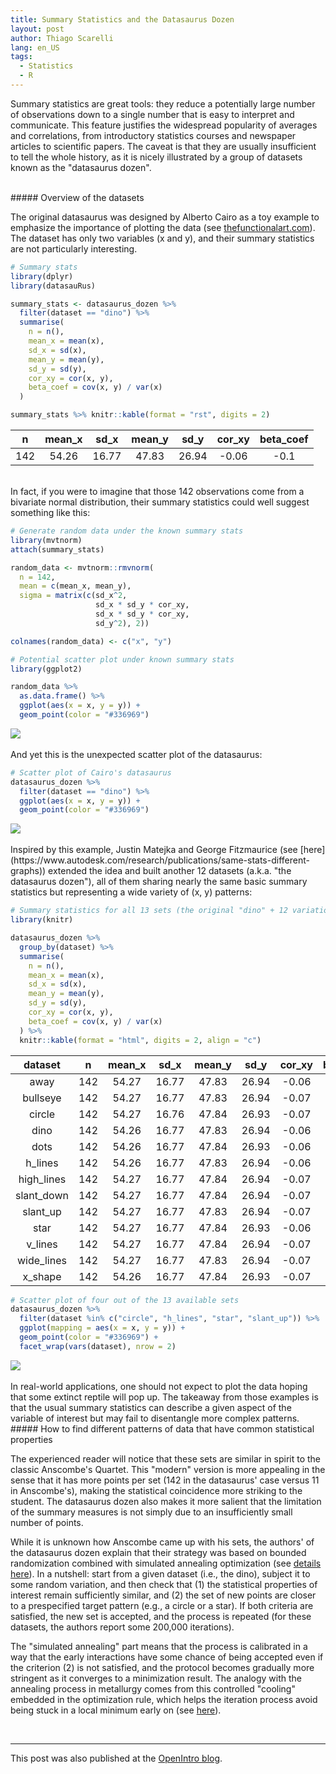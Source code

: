 ```yaml
---
title: Summary Statistics and the Datasaurus Dozen
layout: post
author: Thiago Scarelli
lang: en_US
tags:
  - Statistics
  - R
---
```


Summary statistics are great tools: they reduce a potentially large number of observations down to a single number that is easy to interpret and communicate. This feature justifies the widespread popularity of averages and correlations, from introductory statistics courses and newspaper articles to scientific papers. The caveat is that they are usually insufficient to tell the whole history, as it is nicely illustrated by a group of datasets known as the "datasaurus dozen".

<!--more-->

<br>
##### Overview of the datasets

The original datasaurus was designed by Alberto Cairo as a toy example to emphasize the importance of plotting the data (see [thefunctionalart.com](http://www.thefunctionalart.com/2016/08/download-datasaurus-never-trust-summary.html)). The dataset has only two variables (x and y), and their summary statistics are not particularly interesting.

``` r
# Summary stats
library(dplyr)
library(datasauRus)

summary_stats <- datasaurus_dozen %>%
  filter(dataset == "dino") %>%
  summarise(
    n = n(),
    mean_x = mean(x),
    sd_x = sd(x),
    mean_y = mean(y),
    sd_y = sd(y),
    cor_xy = cor(x, y),
    beta_coef = cov(x, y) / var(x)
  )

summary_stats %>% knitr::kable(format = "rst", digits = 2)
```

<table class="table table-sm">
  <thead class="thead-light">
  <tr>
   <th style="text-align:center;"> n </th>
   <th style="text-align:center;"> mean_x </th>
   <th style="text-align:center;"> sd_x </th>
   <th style="text-align:center;"> mean_y </th>
   <th style="text-align:center;"> sd_y </th>
   <th style="text-align:center;"> cor_xy </th>
   <th style="text-align:center;"> beta_coef </th>
  </tr>
 </thead>
<tbody>
  <tr>
   <td style="text-align:center;"> 142 </td>
   <td style="text-align:center;"> 54.26 </td>
   <td style="text-align:center;"> 16.77 </td>
   <td style="text-align:center;"> 47.83 </td>
   <td style="text-align:center;"> 26.94 </td>
   <td style="text-align:center;"> -0.06 </td>
   <td style="text-align:center;"> -0.1 </td>
  </tr>
</tbody>
</table>

<br>
In fact, if you were to imagine that those 142 observations come from a bivariate normal distribution, their summary statistics could well suggest something like this:

``` r
# Generate random data under the known summary stats
library(mvtnorm)
attach(summary_stats)

random_data <- mvtnorm::rmvnorm(
  n = 142,
  mean = c(mean_x, mean_y),
  sigma = matrix(c(sd_x^2,
                   sd_x * sd_y * cor_xy,
                   sd_x * sd_y * cor_xy,
                   sd_y^2), 2))

colnames(random_data) <- c("x", "y")

# Potential scatter plot under known summary stats
library(ggplot2)

random_data %>%
  as.data.frame() %>%
  ggplot(aes(x = x, y = y)) +
  geom_point(color = "#336969")
```

<div class = "text-center">
<img src = "../exhibits/random_dino.png" class = "img-fluid">
</div>

<br>
And yet this is the unexpected scatter plot of the datasaurus:

``` r
# Scatter plot of Cairo's datasaurus
datasaurus_dozen %>%
  filter(dataset == "dino") %>%
  ggplot(aes(x = x, y = y)) +
  geom_point(color = "#336969")
```

<div class = "text-center">
<img src = "../exhibits/datasaurus.png" class = "img-fluid">
</div>

<br>
Inspired by this example, Justin Matejka and George Fitzmaurice (see [here](https://www.autodesk.com/research/publications/same-stats-different-graphs)) extended the idea and built another 12 datasets (a.k.a. "the datasaurus dozen"), all of them sharing nearly the same basic summary statistics but representing a wide variety of (x, y) patterns:

``` r
# Summary statistics for all 13 sets (the original "dino" + 12 variations)
library(knitr)

datasaurus_dozen %>%
  group_by(dataset) %>%
  summarise(
    n = n(),
    mean_x = mean(x),
    sd_x = sd(x),
    mean_y = mean(y),
    sd_y = sd(y),
    cor_xy = cor(x, y),
    beta_coef = cov(x, y) / var(x)
  ) %>%
  knitr::kable(format = "html", digits = 2, align = "c")
```

<table class="table table-sm">
  <thead class="thead-light">
  <tr>
   <th style="text-align:center;"> dataset </th>
   <th style="text-align:center;"> n </th>
   <th style="text-align:center;"> mean_x </th>
   <th style="text-align:center;"> sd_x </th>
   <th style="text-align:center;"> mean_y </th>
   <th style="text-align:center;"> sd_y </th>
   <th style="text-align:center;"> cor_xy </th>
   <th style="text-align:center;"> beta_coef </th>
  </tr>
 </thead>
<tbody>
  <tr>
   <td style="text-align:center;"> away </td>
   <td style="text-align:center;"> 142 </td>
   <td style="text-align:center;"> 54.27 </td>
   <td style="text-align:center;"> 16.77 </td>
   <td style="text-align:center;"> 47.83 </td>
   <td style="text-align:center;"> 26.94 </td>
   <td style="text-align:center;"> -0.06 </td>
   <td style="text-align:center;"> -0.10 </td>
  </tr>
  <tr>
   <td style="text-align:center;"> bullseye </td>
   <td style="text-align:center;"> 142 </td>
   <td style="text-align:center;"> 54.27 </td>
   <td style="text-align:center;"> 16.77 </td>
   <td style="text-align:center;"> 47.83 </td>
   <td style="text-align:center;"> 26.94 </td>
   <td style="text-align:center;"> -0.07 </td>
   <td style="text-align:center;"> -0.11 </td>
  </tr>
  <tr>
   <td style="text-align:center;"> circle </td>
   <td style="text-align:center;"> 142 </td>
   <td style="text-align:center;"> 54.27 </td>
   <td style="text-align:center;"> 16.76 </td>
   <td style="text-align:center;"> 47.84 </td>
   <td style="text-align:center;"> 26.93 </td>
   <td style="text-align:center;"> -0.07 </td>
   <td style="text-align:center;"> -0.11 </td>
  </tr>
  <tr>
   <td style="text-align:center;"> dino </td>
   <td style="text-align:center;"> 142 </td>
   <td style="text-align:center;"> 54.26 </td>
   <td style="text-align:center;"> 16.77 </td>
   <td style="text-align:center;"> 47.83 </td>
   <td style="text-align:center;"> 26.94 </td>
   <td style="text-align:center;"> -0.06 </td>
   <td style="text-align:center;"> -0.10 </td>
  </tr>
  <tr>
   <td style="text-align:center;"> dots </td>
   <td style="text-align:center;"> 142 </td>
   <td style="text-align:center;"> 54.26 </td>
   <td style="text-align:center;"> 16.77 </td>
   <td style="text-align:center;"> 47.84 </td>
   <td style="text-align:center;"> 26.93 </td>
   <td style="text-align:center;"> -0.06 </td>
   <td style="text-align:center;"> -0.10 </td>
  </tr>
  <tr>
   <td style="text-align:center;"> h_lines </td>
   <td style="text-align:center;"> 142 </td>
   <td style="text-align:center;"> 54.26 </td>
   <td style="text-align:center;"> 16.77 </td>
   <td style="text-align:center;"> 47.83 </td>
   <td style="text-align:center;"> 26.94 </td>
   <td style="text-align:center;"> -0.06 </td>
   <td style="text-align:center;"> -0.10 </td>
  </tr>
  <tr>
   <td style="text-align:center;"> high_lines </td>
   <td style="text-align:center;"> 142 </td>
   <td style="text-align:center;"> 54.27 </td>
   <td style="text-align:center;"> 16.77 </td>
   <td style="text-align:center;"> 47.84 </td>
   <td style="text-align:center;"> 26.94 </td>
   <td style="text-align:center;"> -0.07 </td>
   <td style="text-align:center;"> -0.11 </td>
  </tr>
  <tr>
   <td style="text-align:center;"> slant_down </td>
   <td style="text-align:center;"> 142 </td>
   <td style="text-align:center;"> 54.27 </td>
   <td style="text-align:center;"> 16.77 </td>
   <td style="text-align:center;"> 47.84 </td>
   <td style="text-align:center;"> 26.94 </td>
   <td style="text-align:center;"> -0.07 </td>
   <td style="text-align:center;"> -0.11 </td>
  </tr>
  <tr>
   <td style="text-align:center;"> slant_up </td>
   <td style="text-align:center;"> 142 </td>
   <td style="text-align:center;"> 54.27 </td>
   <td style="text-align:center;"> 16.77 </td>
   <td style="text-align:center;"> 47.83 </td>
   <td style="text-align:center;"> 26.94 </td>
   <td style="text-align:center;"> -0.07 </td>
   <td style="text-align:center;"> -0.11 </td>
  </tr>
  <tr>
   <td style="text-align:center;"> star </td>
   <td style="text-align:center;"> 142 </td>
   <td style="text-align:center;"> 54.27 </td>
   <td style="text-align:center;"> 16.77 </td>
   <td style="text-align:center;"> 47.84 </td>
   <td style="text-align:center;"> 26.93 </td>
   <td style="text-align:center;"> -0.06 </td>
   <td style="text-align:center;"> -0.10 </td>
  </tr>
  <tr>
   <td style="text-align:center;"> v_lines </td>
   <td style="text-align:center;"> 142 </td>
   <td style="text-align:center;"> 54.27 </td>
   <td style="text-align:center;"> 16.77 </td>
   <td style="text-align:center;"> 47.84 </td>
   <td style="text-align:center;"> 26.94 </td>
   <td style="text-align:center;"> -0.07 </td>
   <td style="text-align:center;"> -0.11 </td>
  </tr>
  <tr>
   <td style="text-align:center;"> wide_lines </td>
   <td style="text-align:center;"> 142 </td>
   <td style="text-align:center;"> 54.27 </td>
   <td style="text-align:center;"> 16.77 </td>
   <td style="text-align:center;"> 47.83 </td>
   <td style="text-align:center;"> 26.94 </td>
   <td style="text-align:center;"> -0.07 </td>
   <td style="text-align:center;"> -0.11 </td>
  </tr>
  <tr>
   <td style="text-align:center;"> x_shape </td>
   <td style="text-align:center;"> 142 </td>
   <td style="text-align:center;"> 54.26 </td>
   <td style="text-align:center;"> 16.77 </td>
   <td style="text-align:center;"> 47.84 </td>
   <td style="text-align:center;"> 26.93 </td>
   <td style="text-align:center;"> -0.07 </td>
   <td style="text-align:center;"> -0.11 </td>
  </tr>
</tbody>
</table>

``` r
# Scatter plot of four out of the 13 available sets
datasaurus_dozen %>%
  filter(dataset %in% c("circle", "h_lines", "star", "slant_up")) %>%
  ggplot(mapping = aes(x = x, y = y)) +
  geom_point(color = "#336969") +
  facet_wrap(vars(dataset), nrow = 2)
```
    
<div class = "text-center">
<img src = "../exhibits/datasaurus_facet.png" class = "img-fluid">
</div>

<br>
In real-world applications, one should not expect to plot the data hoping that some extinct reptile will pop up. The takeaway from those examples is that the usual summary statistics can describe a given aspect of the variable of interest but may fail to disentangle more complex patterns.

<br>
##### How to find different patterns of data that have common statistical properties

The experienced reader will notice that these sets are similar in spirit to the classic Anscombe's Quartet. This "modern" version is more appealing in the sense that it has more points per set (142 in the datasaurus' case versus 11 in Anscombe's), making the statistical coincidence more striking to the student. The datasaurus dozen also makes it more salient that the limitation of the summary measures is not simply due to an insufficiently small number of points.

While it is unknown how Anscombe came up with his sets, the authors' of the datasaurus dozen explain that their strategy was based on bounded randomization combined with simulated annealing optimization (see [details here](https://damassets.autodesk.net/content/dam/autodesk/research/publications-assets/pdf/same-stats-different-graphs.pdf)). In a nutshell: start from a given dataset (i.e., the dino), subject it to some random variation, and then check that (1) the statistical properties of interest remain sufficiently similar, and (2) the set of new points are closer to a prespecified target pattern (e.g., a circle or a star). If both criteria are satisfied, the new set is accepted, and the process is repeated (for these datasets, the authors report some 200,000 iterations).

The "simulated annealing" part means that the process is calibrated in a way that the early interactions have some chance of being accepted even if the criterion (2) is not satisfied, and the protocol becomes gradually more stringent as it converges to a minimization result. The analogy with the annealing process in metallurgy comes from this controlled "cooling" embedded in the optimization rule, which helps the iteration process avoid being stuck in a local minimum early on (see [here](https://en.wikipedia.org/wiki/Simulated_annealing)).

<br>
<hr>

This post was also published at the [OpenIntro blog](https://www.openintro.org/blog/article/summary-statistics-and-the-datasaurus-dozen/).
